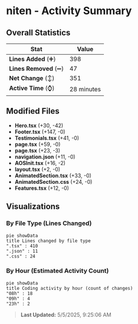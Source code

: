 # niten - Activity Summary 

## Overall Statistics

| Stat                   | Value                                                             |
| ---------------------- | ----------------------------------------------------------------- |
| **Lines Added** (➕)   | 398                                          |
| **Lines Removed** (➖) | 47                                        |
| **Net Change** (↕)    | 351                |
| **Active Time** (⌚)   | 28 minutes |


## Modified Files
- **Hero.tsx** (+30, -42)
- **Footer.tsx** (+147, -0)
- **Testimonials.tsx** (+41, -0)
- **page.tsx** (+59, -0)
- **page.tsx** (+23, -3)
- **navigation.json** (+11, -0)
- **AOSInit.tsx** (+16, -2)
- **layout.tsx** (+2, -0)
- **AnimatedSection.tsx** (+33, -0)
- **AnimatedSection.css** (+24, -0)
- **Features.tsx** (+12, -0)

## Visualizations

### By File Type (Lines Changed)

```mermaid
pie showData
title Lines changed by file type
".tsx" : 410
".json" : 11
".css" : 24
```

### By Hour (Estimated Activity Count)

```mermaid
pie showData
title Coding activity by hour (count of changes)
"08h" : 18
"09h" : 4
"23h" : 2
```


> **Last Updated:** 5/5/2025, 9:25:06 AM